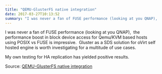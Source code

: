 ```yaml
---
title: "QEMU-GlusterFS native integration"
date: 2017-03-27T10:13:52
summary: "I was never a fan of FUSE performance (looking at you QNAP), the performance boost in block device access for Qemu/KVM based hosts using POSIX vs FUSE is impressive. Gluster..."
---
```


I was never a fan of FUSE performance (looking at you QNAP),  the performance boost in block device access for Qemu/KVM based hosts using POSIX vs FUSE is impressive.  Gluster as a SDS solution for oVirt self hosted engine is worth investigating for a multitude of use cases.

My own testing for HA replication has yielded positive results.

Source: [QEMU-GlusterFS native integration](https://raobharata.wordpress.com/2012/10/29/qemu-glusterfs-native-integration/)